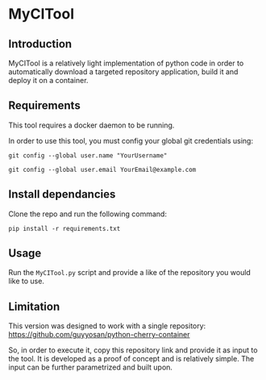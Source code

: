 # MyCITool

## Introduction
MyCITool is a relatively light implementation of python code in order to automatically download a targeted repository application, build it and deploy it on a container.

## Requirements 
This tool requires a docker daemon to be running. 

In order to use this tool, you must config your global git credentials using:

`git config --global user.name "YourUsername"`

`git config --global user.email YourEmail@example.com`

## Install dependancies
Clone the repo and run the following command:

`pip install -r requirements.txt`

## Usage

Run the `MyCITool.py` script and provide a like of the repository you would like to use.

## Limitation

This version was designed to work with a single repository: https://github.com/guyyosan/python-cherry-container

So, in order to execute it, copy this repository link and provide it as input to the tool.
It is developed as a proof of concept and is relatively simple. The input can be further parametrized and built upon.
